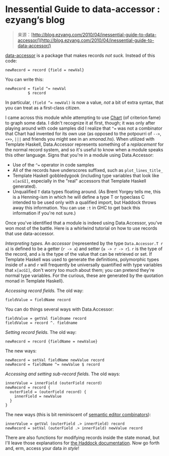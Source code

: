 <!--yml
category: 未分类
date: 2024-07-01 18:18:22
-->

# Inessential Guide to data-accessor : ezyang’s blog

> 来源：[http://blog.ezyang.com/2010/04/inessential-guide-to-data-accessor/](http://blog.ezyang.com/2010/04/inessential-guide-to-data-accessor/)

[data-accessor](http://hackage.haskell.org/package/data-accessor-0.2.1.2) is a package that makes records *not suck.* Instead of this code:

```
newRecord = record {field = newVal}

```

You can write this:

```
newRecord = field ^= newVal
          $ record

```

In particular, `(field ^= newVal)` is now a value, *not* a bit of extra syntax, that you can treat as a first-class citizen.

I came across this module while attempting to use [Chart](http://hackage.haskell.org/package/Chart) (of criterion fame) to graph some data. I didn't recognize it at first, though; it was only after playing around with code samples did I realize that `^=` was not a combinator that Chart had invented for its own use (as opposed to the potpourri of `-->`, `<+>`, `|||` and friends you might see in an *xmonad.hs*). When utilized with Template Haskell, Data.Accessor represents something of a *replacement* for the normal record system, and so it's useful to know when a module speaks this other language. Signs that you're in a module using Data.Accessor:

*   Use of the `^=` operator in code samples
*   All of the records have underscores suffixed, such as `plot_lines_title_`
*   Template Haskell gobbledygook (including type variables that look like `x[acGI]`, especially in the "real" accessors that Template Haskell generated).
*   Unqualified `T` data types floating around. (As Brent Yorgey tells me, this is a Henning-ism in which he will define a type T or typeclass C intended to be used only with a qualified import, but Haddock throws away this information. You can use `:t` in GHC to get back this information if you're not sure.)

Once you've identified that a module is indeed using Data.Accessor, you've won most of the battle. Here is a whirlwind tutorial on how to use records that use data-accessor.

*Interpreting types.* An *accessor* (represented by the type `Data.Accessor.T r a`) is defined to be a getter (`r -> a`) and setter (`a -> r -> r`). `r` is the type of the record, and `a` is the type of the value that can be retrieved or set. If Template Haskell was used to generate the definitions, polymorphic types inside of `a` and `r` will frequently be universally quantified with type variables that `x[acGI]`, don't worry too much about them; you can pretend they're normal type variables. For the curious, these are generated by the quotation monad in Template Haskell).

*Accessing record fields.* The old way:

```
fieldValue = fieldName record

```

You can do things several ways with Data.Accessor:

```
fieldValue = getVal fieldname record
fieldValue = record ^. fieldname

```

*Setting record fields.* The old way:

```
newRecord = record {fieldName = newValue}

```

The new ways:

```
newRecord = setVal fieldName newValue record
newRecord = fieldName ^= newValue $ record

```

*Accessing and setting sub-record fields.* The old ways:

```
innerValue = innerField (outerField record)
newRecord = record {
  outerField = (outerField record) {
    innerField = newValue
  }
}

```

The new ways (this is bit reminiscent of [semantic editor combinators](http://conal.net/blog/posts/semantic-editor-combinators/)):

```
innerValue = getVal (outerField .> innerField) record
newRecord = setVal (outerField .> innerField) newValue record

```

There are also functions for modifying records inside the state monad, but I'll leave those explanations for [the Haddock documentation](http://hackage.haskell.org/packages/archive/data-accessor/0.2.1.2/doc/html/Data-Accessor.html). Now go forth and, erm, access your data *in style*!